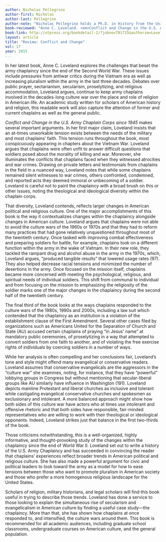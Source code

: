 ```yaml
---
author: Nicholas Pellegrino
author-first: Nicholas
author-last: Pellegrino
author-note: "Nicholas Pellegrino holds a Ph.D. in History from the University of Nevada, Las Vegas."
book-reviewed: "Anne C. Loveland. <em>Conflict and Change in the U.S. Army Chaplain Corps since 1945</em>. Knoxville, Tennessee: The University of Tennessee Press, 2014.  xvii + 349 pp. ISBN 978-1-62190-012-2."
book-link: http://utpress.org/bookdetail-2/?jobno=T01725&authorsm=Loveland,%20Anne%20C.
layout: article
title: "Review: Conflict and Change"
vol: 17
year: 2015
...
```


In her latest book, Anne C. Loveland explores the challenges that beset the army chaplaincy since the end of the Second World War. These issues include pressures from antiwar critics during the Vietnam era as well as increasing pluralism within the army in the last three decades. Debates over public prayer, sectarianism, secularism, proselytizing, and religious accommodation, Loveland argues, continue to keep army chaplains involved in the decades-long culture war over the place and role of religion in American life. An academic study written for scholars of American history and religion, this readable work will also capture the attention of former and current chaplains as well as the general public. 

*Conflict and Change in the U.S. Army Chaplain Corps since 1945* makes several important arguments. In her first major claim, Loveland insists that an at-times unworkable tension exists between the needs of the military and most chaplains’ faith. This tension runs throughout the book, most conspicuously appearing in chapters about the Vietnam War. Loveland argues that chaplains were often unfit to answer difficult questions that soldiers posed about the morality of killing and war. Moreover, she illuminates the conflicts that chaplains faced when they witnessed atrocities and war crimes. Drawing on private letters and testimonials from chaplains in the field in a nuanced way, Loveland notes that while some chaplains remained silent witnesses to war crimes, others confronted, condemned, and reported acts they deemed immoral or unbecoming of a soldier. Loveland is careful not to paint the chaplaincy with a broad brush on this or other issues, noting the theological and ideological diversity within the chaplain corps. 

That diversity, Loveland contends, reflects larger changes in American political and religious culture. One of the major accomplishments of this book is the way it contextualizes changes within the chaplaincy alongside changes in American culture. Loveland argues that chaplains were not able to avoid the culture wars of the 1960s or 1970s and that they had to reform many practices that had gone relatively unquestioned throughout most of the twentieth century. Once tasked with improving combat effectiveness and preparing soldiers for battle, for example, chaplains took on a different function within the army in the wake of Vietnam. In their new role, they tackled the rampant drug and alcohol abuse in the army in the 1970s, which, Loveland argues, “produced tangible results” that lowered usage rates (97). They also helped decrease racial tensions and minimized the number of desertions in the army. Once focused on the mission itself, chaplains became more concerned with meeting the psychological, religious, and spiritual needs of individual soldiers. This shift from communal to individual and from focusing on the mission to emphasizing the religiosity of the soldier marks one of the major changes in the chaplaincy during the second half of the twentieth century.

The final third of the book looks at the ways chaplains responded to the culture wars of the 1980s, 1990s and 2000s, including a law suit which contended that the chaplaincy as an institution is a violation of the establishment clause of the First Amendment. Several other cases filed by organizations such as Americans United for the Separation of Church and State (AU) accused certain chaplains of praying “in Jesus’ name” at mandatory public ceremonies, of proselytizing in a way that attempted to convert soldiers from one faith to another, and of violating the free exercise rights of individuals by coercing soldiers in a number of ways. 

While her analysis is often compelling and her conclusions fair, Loveland’s tone and style might offend many evangelical or conservative readers. Loveland assumes that conservative evangelicals are the aggressors in the “culture war” she examines, noting, for instance, that they have “powerful” lobbying groups in Congress but without mentioning that secular-liberal groups like AU similarly have influence in Washington (191). Loveland depicts mainline Protestant and liberal churches as inclusive and tolerant while castigating evangelical conservative churches and spokesmen as exclusionary and intolerant. A more balanced approach might show how both sides of this culture war have actors who at times use intolerant and offensive rhetoric and that both sides have responsible, fair-minded representatives who are willing to work with their theological or ideological opponents. Indeed, Loveland strikes just that balance in the first two-thirds of the book. 

Those criticisms notwithstanding, this is a well-organized, highly informative, and thought-provoking study of the changes within the chaplaincy since the end of World War II. Loveland set out to write a history of the U.S. Army Chaplaincy and has succeeded in convincing the reader that chaplains’ experiences reflect broader trends in American political and religious culture. She has also made a powerful argument for civic and political leaders to look toward the army as a model for how to ease tensions between those who want to promote pluralism in American society and those who prefer a more homogenous religious landscape for the United States. 

Scholars of religion, military historians, and legal scholars will find this book useful in trying to describe those trends. Loveland has done a service to those looking to explain the simultaneous rise of secularism and evangelicalism in American culture by finding a useful case study—the chaplaincy. More than that, she has shown how chaplains at once responded to, and intensified, the culture wars around them. This book is recommended for all academic audiences, including graduate school classrooms, undergraduate courses on American culture, and the general population. 
